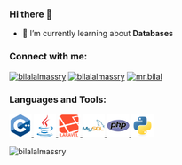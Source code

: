 ### Hi there 👋
<head>
  <meta name="google-site-verification" content="efXsg92C_DZIOSdp38FezQOqe_0EJRo2ZIUN4lchWh8" />
  </head>

- 🌱 I’m currently learning about **Databases**
<!-- google-site-verification: googlea6b6ad1e9555ccda.html -->
<h3 align="left">Connect with me:</h3>
<p align="left">
<a href="https://linkedin.com/in/bilalalmassry" target="blank"><img align="center" src="https://cdn.jsdelivr.net/npm/simple-icons@3.0.1/icons/linkedin.svg" alt="bilalalmassry" height="30" width="40" /></a>
<a href="https://www.hackerrank.com/bilalalmassry" target="blank"><img align="center" src="https://cdn.jsdelivr.net/npm/simple-icons@3.0.1/icons/hackerrank.svg" alt="bilalalmassry" height="30" width="40" /></a>
<a href="https://codeforces.com/profile/mr.bilal" target="blank"><img align="center" src="https://cdn.jsdelivr.net/npm/simple-icons@3.0.1/icons/codeforces.svg" alt="mr.bilal" height="30" width="40" /></a>
</p>

<h3 align="left">Languages and Tools:</h3>
<p align="left"> <a href="https://www.w3schools.com/cpp/" target="_blank"> 
  <img src="https://raw.githubusercontent.com/devicons/devicon/master/icons/cplusplus/cplusplus-original.svg" alt="cplusplus" width="40" height="40"/> 
  </a> 
  <a href="https://www.java.com" target="_blank"> 
  <img src="https://raw.githubusercontent.com/devicons/devicon/master/icons/java/java-original.svg" alt="java" width="40" height="40"/> 
  </a> 
  <a href="https://laravel.com/" target="_blank"> 
  <img src="https://raw.githubusercontent.com/devicons/devicon/master/icons/laravel/laravel-plain-wordmark.svg" alt="laravel" width="40" height="40"/> </a> 
  <a href="https://www.mysql.com/" target="_blank"> 
  <img src="https://raw.githubusercontent.com/devicons/devicon/master/icons/mysql/mysql-original-wordmark.svg" alt="mysql" width="40" height="40"/> 
  </a> 
  <a href="https://www.php.net" target="_blank"> 
  <img src="https://raw.githubusercontent.com/devicons/devicon/master/icons/php/php-original.svg" alt="php" width="40" height="40"/> 
  </a> 
  <a href="https://www.python.org" target="_blank"> 
  <img src="https://raw.githubusercontent.com/devicons/devicon/master/icons/python/python-original.svg" alt="python" width="40" height="40"/> 
  </a> 
</p>
<p><img align="center" src="https://github-readme-stats.vercel.app/api/top-langs?username=bilalalmassry&show_icons=true&locale=en&layout=compact" alt="bilalalmassry" /></p>

<!--
**bilalalmassry/bilalalmassry** is a ✨ _special_ ✨ repository because its `README.md` (this file) appears on your GitHub profile.

Here are some ideas to get you started:

- 🔭 I’m currently working on ...
- 🌱 I’m currently learning ...
- 👯 I’m looking to collaborate on ...
- 🤔 I’m looking for help with ...
- 💬 Ask me about ...
- 📫 How to reach me: ...
- 😄 Pronouns: ...
- ⚡ Fun fact: ...
-->
